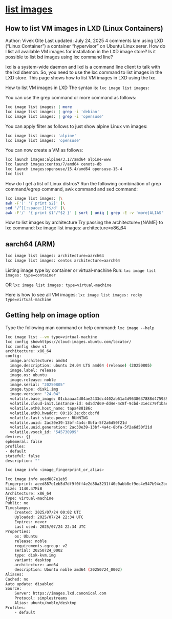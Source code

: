 # **[list images](https://www.cyberciti.biz/faq/how-to-list-vm-images-in-lxd-linux-containers/)**

## How to list VM images in LXD (Linux Containers)

Author: Vivek Gite Last updated: July 24, 2025 4 comments
Iam using LXD (“Linux Container”) a container “hypervisor” on Ubuntu Linux serer. How do I list all available VM images for installation in the LXD image store? Is it possible to list lxd images using lxc command line?

lxd is a system-wide daemon and lxd is a command line client to talk with the lxd daemon. So, you need to use the lxc command to list images in the LXD store. This page shows how to list VM images in LXD using the lxc.

How to list VM images in LXD
The syntax is:
`lxc image list images:`

You can use the grep command or more command as follows:

```bash
lxc image list images: | more
lxc image list images: | grep -i 'debian'
lxc image list images: | grep -i 'opensuse'
```

You can apply filter as follows to just show alpine Linux vm images:

```bash
lxc image list images: 'alpine'
lxc image list images: 'opensuse'
```

You can now create a VM as follows:

```bash
lxc launch images:alpine/3.17/amd64 alpine-www
lxc launch images:centos/7/amd64 cenots-db
lxc launch images:opensuse/15.4/amd64 opensuse-15-4
lxc list
```

How do I get a list of Linux distros?
Run the following combination of grep command/egrep command, awk command and sed command:

```bash
lxc image list images: |\
awk -F'|' '{ print $2}' |\
sed '/^[[:space:]]*$/d' |\
awk -F'/' '{ print $1"/"$2 }' | sort | uniq | grep -E -v 'more|ALIAS'
```

How to list images by architecture
Try passing the architecture={NAME} to lxc command:
lxc image list images: architecture=x86_64

## aarch64 (ARM)

```bash
lxc image list images: architecture=aarch64
lxc image list images: centos architecture=aarch64
```

Listing image type by container or virtual-machine
Run:
`lxc image list images: type=container`

OR
`lxc image list images: type=virtual-machine`

Here is how to see all VM images:
`lxc image list images: rocky type=virtual-machine`

## Getting help on image option

Type the following man command or help command:
`lxc image --help`

```bash
lxc image list --vm type=virtual-machine
lxc config showhttps://cloud-images.ubuntu.com/locator/
lxc config show v1
architecture: x86_64
config:
  image.architecture: amd64
  image.description: ubuntu 24.04 LTS amd64 (release) (20250805)
  image.label: release
  image.os: ubuntu
  image.release: noble
  image.serial: "20250805"
  image.type: disk1.img
  image.version: "24.04"
  volatile.base_image: 01cbaaaa4d04ae2433dc4402ab61a4d9638637888d4759397e4fb036aa98f85b
  volatile.cloud-init.instance-id: 6d5d7d69-dd4e-4c8f-9cbd-31ecc79f1bae
  volatile.eth0.host_name: tapa488186c
  volatile.eth0.hwaddr: 00:16:3e:cb:cb:fd
  volatile.last_state.power: RUNNING
  volatile.uuid: 2ac30e39-13bf-4a4c-8bfa-5f2a6d50f21d
  volatile.uuid.generation: 2ac30e39-13bf-4a4c-8bfa-5f2a6d50f21d
  volatile.vsock_id: "545730999"
devices: {}
ephemeral: false
profiles:
- default
stateful: false
description: ""

lxc image info <image_fingerprint_or_alias>

lxc image info aeed887e1eb5
Fingerprint: aeed887e1eb5d7df9f0ff4e2d80a3231f40c0abb8ef9ec4e547b94c2be0c88ab
Size: 1140.47MiB
Architecture: x86_64
Type: virtual-machine
Public: no
Timestamps:
    Created: 2025/07/24 00:02 UTC
    Uploaded: 2025/07/24 22:34 UTC
    Expires: never
    Last used: 2025/07/24 22:34 UTC
Properties:
    os: Ubuntu
    release: noble
    requirements.cgroup: v2
    serial: 20250724_0002
    type: disk-kvm.img
    variant: desktop
    architecture: amd64
    description: Ubuntu noble amd64 (20250724_0002)
Aliases:
Cached: no
Auto update: disabled
Source:
    Server: https://images.lxd.canonical.com
    Protocol: simplestreams
    Alias: ubuntu/noble/desktop
Profiles:
    - default
```

